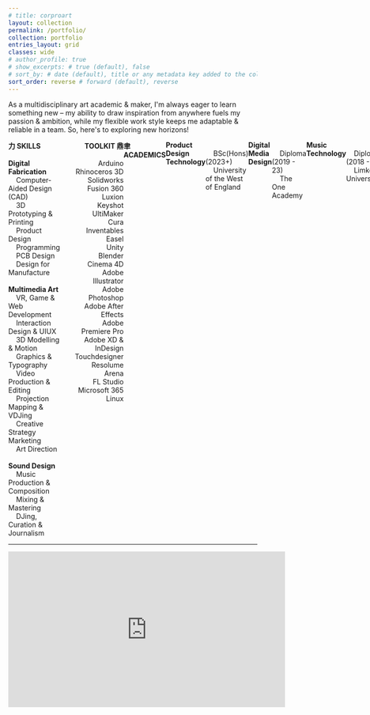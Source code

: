 ```yaml
---
# title: corproart
layout: collection
permalink: /portfolio/
collection: portfolio
entries_layout: grid
classes: wide
# author_profile: true
# show_excerpts: # true (default), false
# sort_by: # date (default), title or any metadata key added to the collection's documents
sort_order: reverse # forward (default), reverse
---
```


<!-- <style>
  /* --- Font Import --- */
  @font-face {
    font-family: 'Tuner';
    /* Adjust paths if your font files are located elsewhere or have different names */
    src: url('/assets/fonts/Tuner.woff2') format('woff2'), /* Modern Browsers */
         url('/assets/fonts/Tuner.woff') format('woff');   /* Older Browsers */
    font-weight: normal;
    font-style: normal;
  }

  /* --- Apply Tuner Font to the Resume Content --- */
  .resume-custom-font-area {
    font-family: 'Tuner', -apple-system, BlinkMacSystemFont, "Segoe UI", Roboto, "Helvetica Neue", Arial, sans-serif, "Apple Color Emoji", "Segoe UI Emoji", "Segoe UI Symbol";
    /* Add a fallback font stack */
    line-height: 1.5; /* Adjust for readability with Tuner */
  }
</style> -->
<!-- <div class="resume-custom-font-area"> -->

As a multidisciplinary art academic & maker, I'm always eager to learn something new – my ability to draw inspiration from anywhere fuels my passion & ambition, while my flexible work style keeps me adaptable & reliable in a team. So, here's to exploring new horizons!


<div style="display: flex; width: 100%; align-items: flex-start;">
  <!-- Left Column -->
  <div style="width: 55%; padding-right: 30px;">
    <strong>力 SKILLS</strong><br><br>
    <strong>Digital Fabrication</strong><br>
        Computer-Aided Design (CAD)<br>
        3D Prototyping & Printing<br>
        Product Design<br>
        Programming<br>
        PCB Design<br>
        Design for Manufacture<br><br>
    <strong>Multimedia Art</strong><br>
        VR, Game & Web Development<br>
        Interaction Design & UIUX<br>
        3D Modelling & Motion<br>
        Graphics & Typography<br>
        Video Production & Editing<br>
        Projection Mapping & VDJing<br>
        Creative Strategy Marketing<br>
        Art Direction<br><br>
    <strong>Sound Design</strong><br>
        Music Production & Composition<br>
        Mixing & Mastering<br>
        DJing, Curation & Journalism
  </div>

  <!-- Right Column -->
  <div style="width: 45%; text-align: right;">
    <strong>TOOLKIT 鼎</strong><br><br>
    Arduino<br>
    Rhinoceros 3D<br>
    Solidworks<br>
    Fusion 360<br>
    Luxion Keyshot<br>
    UltiMaker Cura<br>
    Inventables Easel<br>
    Unity<br>
    Blender<br>
    Cinema 4D<br>
    Adobe Illustrator<br>
    Adobe Photoshop<br>
    Adobe After Effects<br>
    Adobe Premiere Pro<br>
    Adobe XD & InDesign<br>
    Touchdesigner<br>
    Resolume Arena<br>
    FL Studio<br>
    Microsoft 365<br>
    Linux
    <br><br><br>
    </div>

***

  <div style="display: flex; width: 100%; align-items: flex-start;">  
    <strong>聿 ACADEMICS</strong><br><br>
    <strong>Product Design Technology</strong><br>
        BSc(Hons) (2023+)<br>
        University of the West of England<br><br>
    <strong>Digital Media Design</strong><br>
        Diploma (2019 - 23)<br>
        The One Academy<br><br>
    <strong>Music Technology</strong><br>
        Diploma (2018 - 19)<br>
        Limkokwing University
    <br><br><br>
    <strong>I WORK EXPERIENCE</strong><br><br>
    <strong>Front-of-House Restaurant Coordinator</strong><br>
        Xing Long 興隆 (2024+)<br><br>
    <strong>Gallery Assistant & Projection Mapper</strong><br>
        Digital Art Gallery by Filamen (2023)<br><br>
    <strong>Music Journalist</strong><br>
        Shawn Zod (2022 - 23)<br><br>
    <strong>Music Producer & Composer</strong><br>
        ContraPoints (2019 - 21)<br>
        *on films “Envy”, “Opulence”,*<br>
        *“Transtrenders”, & “Men”*
  </div>

  <div style="width: 45%; text-align: right;">
    <strong>LANGUAGES 言</strong><br><br>
    English<br>
    Mandarin 華語<br>
    British Sign 🤟<sup>+</sup>🧏<br>
    Malay ساب<br>
    OpenSCAD<br>
    HTML/CSS<br>
    C++<br>
    C#
  </div>
</div>

***


<iframe width="560" height="315" src="https://www.youtube.com/embed/g9JDMQ1mcVI?si=RQnQ6qZswMxTkfUq&amp;controls=0" title="YouTube video player" frameborder="0" allow="accelerometer; autoplay; clipboard-write; encrypted-media; gyroscope; picture-in-picture; web-share" referrerpolicy="strict-origin-when-cross-origin" allowfullscreen></iframe>

